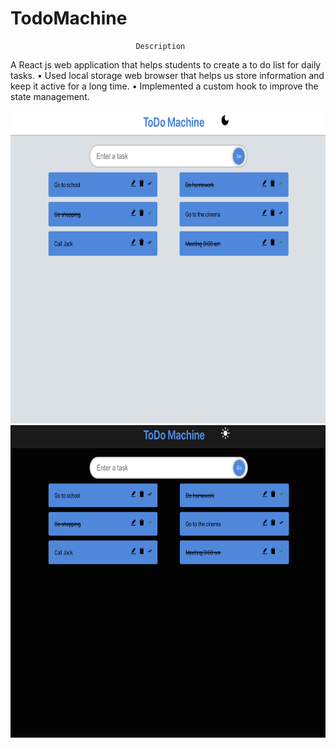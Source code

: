 # TodoMachine


                                Description

A React js web application that helps students to create a to do list for daily tasks.
• Used local storage web browser that helps us store information and keep it active for a long time.
• Implemented a custom hook to improve the state management.



<img src="./images/lightMode.png" height="500"> 
<img src="./images/darkMode.png" height="500"> 


                            
